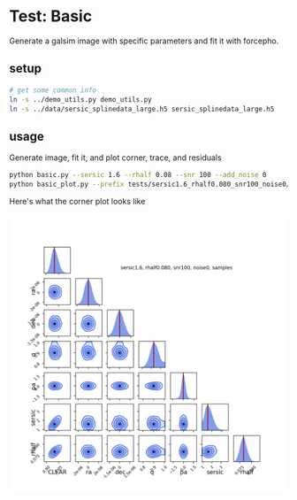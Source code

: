 # Test: Basic

Generate a galsim image with specific parameters and fit it with forcepho.

## setup

```sh
# get some common info
ln -s ../demo_utils.py demo_utils.py
ln -s ../data/sersic_splinedata_large.h5 sersic_splinedata_large.h5
```

## usage

Generate image, fit it, and plot corner, trace, and residuals
```sh
python basic.py --sersic 1.6 --rhalf 0.08 --snr 100 --add_noise 0
python basic_plot.py --prefix tests/sersic1.6_rhalf0.080_snr100_noise0/sersic1.6_rhalf0.080_snr100_noise0
```

Here's what the corner plot looks like

![Corner plot for basic fit](./sersic1.6_rhalf0.080_snr100_noise0_samples_corner.png)
